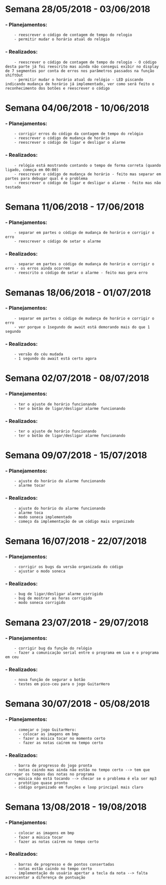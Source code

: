 # **Semana 28/05/2018 - 03/06/2018**

###   - Planejamentos:
        - reescrever o código de contagem de tempo do relogio
        - permitir mudar o horário atual do relógio
        
###   - Realizados:
        - reescrever o código de contagem de tempo do relogio - O código desta parte já foi reescrito mas ainda não consegui exibir no display de 7 segmentos por conta de erros nos parâmetros passados na função shiftOut
        - permitir mudar o horário atual do relógio - LED piscando indicando mudança de horário já implementado, ver como será feito o reconhecimento dos botões e reescrever o código
        
        
# **Semana 04/06/2018 - 10/06/2018**

###   - Planejamentos:
        - corrigir erros do código da contagem de tempo do relógio
        - reescrever o código de mudança de horário
        - reescrever o código de ligar e desligar o alarme
        
###   - Realizados:
        - relógio está mostrando contando o tempo de forma correta (quando ligado, começa em 00:00)
        - reescrever o código de mudança de horário - feito mas separar em partes para debugar qual é o problema
        - reescrever o código de ligar e desligar o alarme - feito mas não testado
        
# **Semana 11/06/2018 - 17/06/2018**

###   - Planejamentos:
        - separar em partes o código de mudança de horário e corrigir o erro
        - reescrever o código de setar o alarme
        
###   - Realizados:
        - separar em partes o código de mudança de horário e corrigir o erro - os erros ainda ocorrem
        - reescrito o código de setar o alarme - feito mas gera erro

# **Semanas 18/06/2018 - 01/07/2018**
    
###   - Planejamentos:
        - separar em partes o código de mudança de horário e corrigir o erro
        - ver porque o 1segundo de await está demorando mais do que 1 segundo
        
###   - Realizados: 
        - versão do céu mudada
        - 1 segundo do await está certo agora
        
# **Semana 02/07/2018 - 08/07/2018**

###   - Planejamentos:
        - ter o ajuste de horário funcionando
        - ter o botão de ligar/desligar alarme funcionando
        
###   - Realizados:
        - ter o ajuste de horário funcionando
        - ter o botão de ligar/desligar alarme funcionando
        
# **Semana 09/07/2018 - 15/07/2018**

###   - Planejamentos:
        - ajuste do horário do alarme funcionando
        - alarme tocar
    
###   - Realizados:
        - ajuste do horário do alarme funcionando
        - alarme toca
        - modo soneca implementado
        - começo da implementação de um código mais organizado

# **Semana 16/07/2018 - 22/07/2018**

###   - Planejamentos:
        - corrigir os bugs da versão organizada do código
        - ajustar o modo soneca				

###   - Realizados:
        - bug de ligar/desligar alarme corrigido
        - bug de mostrar as horas corrigido
        - modo soneca corrigido

# **Semana 23/07/2018 - 29/07/2018**

###   - Planejamentos:
        - corrigir bug da função do relógio
        - fazer a comunicação serial entre o programa em Lua e o programa em ceu
    
###   - Realizados:
        - nova função de segurar o botão
        - testes em pico-ceu para o jogo GuitarHero
        
# **Semana 30/07/2018 - 05/08/2018**

###   - Planejamentos:
        - começar o jogo GuitarHero:
          - colocar as imagens em bmp
          - fazer a música tocar no momento certo
          - fazer as notas caírem no tempo certo
        
###   - Realizados:
        - barra de progresso do jogo pronta
        - notas caindo mas ainda não estão no tempo certo --> tem que carregar os tempos das notas no programa
        - música não está tocando --> checar se o problema é ela ser mp3
        - protótipo quase pronto
        - código organizado em funções e loop principal mais claro

# **Semana 13/08/2018 - 19/08/2018**

###   - Planejamentos:
        - colocar as imagens em bmp
        - fazer a música tocar
        - fazer as notas caírem no tempo certo
        
###   - Realizados: 
        - barras de progresso e de pontos consertadas
        - notas estão caindo no tempo certo
        - implementação do usuário apertar a tecla da nota --> falta acrescentar a diferença de pontuação
